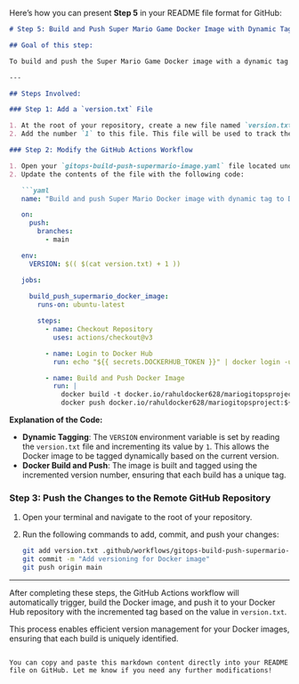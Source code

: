 Here’s how you can present **Step 5** in your README file format for GitHub:

```markdown
# Step 5: Build and Push Super Mario Game Docker Image with Dynamic Tag

## Goal of this step:

To build and push the Super Mario Game Docker image with a dynamic tag to Docker Hub.

---

## Steps Involved:

### Step 1: Add a `version.txt` File

1. At the root of your repository, create a new file named `version.txt`.
2. Add the number `1` to this file. This file will be used to track the version of your Docker image.

### Step 2: Modify the GitHub Actions Workflow

1. Open your `gitops-build-push-supermario-image.yaml` file located under `.github/workflows/`.
2. Update the contents of the file with the following code:

   ```yaml
   name: "Build and push Super Mario Docker image with dynamic tag to Docker Hub"

   on:
     push:
       branches:
         - main

   env:
     VERSION: $(( $(cat version.txt) + 1 ))

   jobs:
     
     build_push_supermario_docker_image:
       runs-on: ubuntu-latest

       steps:
         - name: Checkout Repository
           uses: actions/checkout@v3

         - name: Login to Docker Hub
           run: echo "${{ secrets.DOCKERHUB_TOKEN }}" | docker login -u "${{ secrets.DOCKERHUB_USERNAME }}" --password-stdin

         - name: Build and Push Docker Image
           run: |
             docker build -t docker.io/rahuldocker628/mariogitopsproject:${{ env.VERSION }} .
             docker push docker.io/rahuldocker628/mariogitopsproject:${{ env.VERSION }}
   ```

   **Explanation of the Code:**
   - **Dynamic Tagging**: The `VERSION` environment variable is set by reading the `version.txt` file and incrementing its value by `1`. This allows the Docker image to be tagged dynamically based on the current version.
   - **Docker Build and Push**: The image is built and tagged using the incremented version number, ensuring that each build has a unique tag.

### Step 3: Push the Changes to the Remote GitHub Repository

1. Open your terminal and navigate to the root of your repository.
2. Run the following commands to add, commit, and push your changes:

   ```bash
   git add version.txt .github/workflows/gitops-build-push-supermario-image.yaml
   git commit -m "Add versioning for Docker image"
   git push origin main
   ```

---

After completing these steps, the GitHub Actions workflow will automatically trigger, build the Docker image, and push it to your Docker Hub repository with the incremented tag based on the value in `version.txt`.

This process enables efficient version management for your Docker images, ensuring that each build is uniquely identified.
```

You can copy and paste this markdown content directly into your README file on GitHub. Let me know if you need any further modifications!
